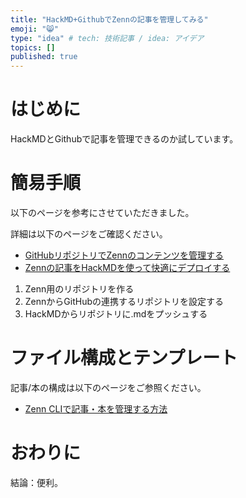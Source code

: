 ```yaml
---
title: "HackMD+GithubでZennの記事を管理してみる"
emoji: "😸"
type: "idea" # tech: 技術記事 / idea: アイデア
topics: []
published: true
---
```


# はじめに

HackMDとGithubで記事を管理できるのか試しています。


# 簡易手順

以下のページを参考にさせていただきました。

詳細は以下のページをご確認ください。

- [GitHubリポジトリでZennのコンテンツを管理する](https://zenn.dev/zenn/articles/connect-to-github)
- [Zennの記事をHackMDを使って快適にデプロイする](https://zenn.dev/m_coder/articles/article-zenn-hackmd-collaboration)

1. Zenn用のリポジトリを作る
2. ZennからGitHubの連携するリポジトリを設定する
3. HackMDからリポジトリに.mdをプッシュする

# ファイル構成とテンプレート

記事/本の構成は以下のページをご参照ください。
- [Zenn CLIで記事・本を管理する方法](https://zenn.dev/zenn/articles/zenn-cli-guide)

# おわりに

結論：便利。